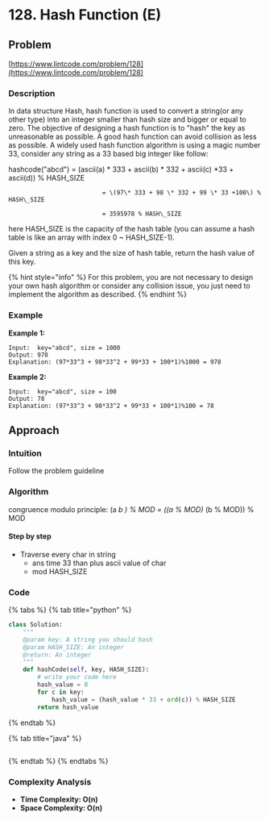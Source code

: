 # 128. Hash Function \(E\)

## Problem

[https://www.lintcode.com/problem/128](https://www.lintcode.com/problem/128)

### Description 

In data structure Hash, hash function is used to convert a string\(or any other type\) into an integer smaller than hash size and bigger or equal to zero. The objective of designing a hash function is to "hash" the key as unreasonable as possible. A good hash function can avoid collision as less as possible. A widely used hash function algorithm is using a magic number 33, consider any string as a 33 based big integer like follow:

hashcode\("abcd"\) = \(ascii\(a\) \* 333 + ascii\(b\) \* 332 + ascii\(c\) \*33 + ascii\(d\)\) % HASH\_SIZE 

                              = \(97\* 333 + 98 \* 332 + 99 \* 33 +100\) % HASH\_SIZE

                              = 3595978 % HASH\_SIZE

here HASH\_SIZE is the capacity of the hash table \(you can assume a hash table is like an array with index 0 ~ HASH\_SIZE-1\).

Given a string as a key and the size of hash table, return the hash value of this key.

{% hint style="info" %}
For this problem, you are not necessary to design your own hash algorithm or consider any collision issue, you just need to implement the algorithm as described.
{% endhint %}

### Example

**Example 1:**

```text
Input:  key="abcd", size = 1000
Output: 978
Explanation: (97*33^3 + 98*33^2 + 99*33 + 100*1)%1000 = 978
```

**Example 2:**

```text
Input:  key="abcd", size = 100
Output: 78
Explanation: (97*33^3 + 98*33^2 + 99*33 + 100*1)%100 = 78
```

## Approach

### Intuition 

Follow the problem guideline

### Algorithm

congruence modulo principle: \(a  _b \) % MOD = \(\(a % MOD\)_  \(b % MOD\)\) % MOD

#### Step by step

* Traverse every char in string 
  * ans time 33 than plus ascii value of char
  * mod HASH\_SIZE

### Code

{% tabs %}
{% tab title="python" %}
```python
class Solution:
    """
    @param key: A string you should hash
    @param HASH_SIZE: An integer
    @return: An integer
    """
    def hashCode(self, key, HASH_SIZE):
        # write your code here
        hash_value = 0
        for c in key: 
            hash_value = (hash_value * 33 + ord(c)) % HASH_SIZE
        return hash_value
```
{% endtab %}

{% tab title="java" %}
```java

```
{% endtab %}
{% endtabs %}

### Complexity Analysis

* **Time Complexity: O\(n\)**
* **Space Complexity: O\(n\)**





